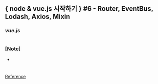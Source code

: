 ## { node & vue.js 시작하기 } #6 - Router, EventBus, Lodash, Axios, Mixin

### _vue.js_

#

### [Note]

-

#

[Reference](https://www.youtube.com/watch?v=qrLt7i7LLvQ&list=PLEOnZ6GeucBX5H60GtICsoDs9LaFQVDPz&index=6)
